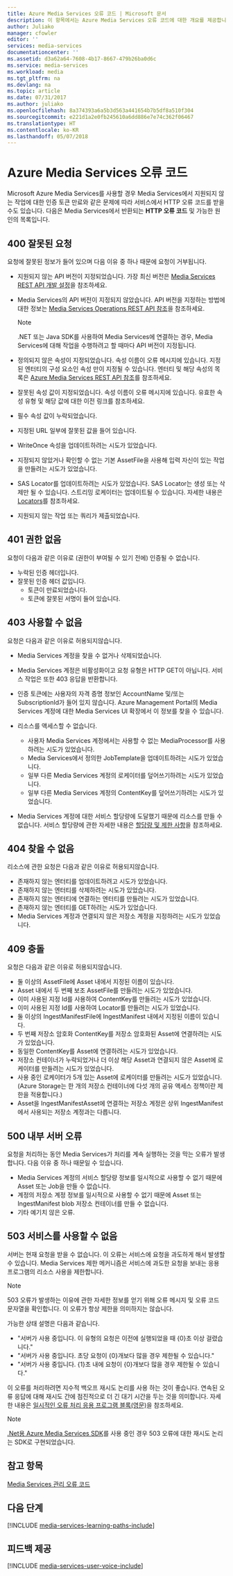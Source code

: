 ```yaml
---
title: Azure Media Services 오류 코드 | Microsoft 문서
description: 이 항목에서는 Azure Media Services 오류 코드에 대한 개요를 제공합니다.
author: Juliako
manager: cfowler
editor: ''
services: media-services
documentationcenter: ''
ms.assetid: d3a62a64-7608-4b17-8667-479b26ba0d6c
ms.service: media-services
ms.workload: media
ms.tgt_pltfrm: na
ms.devlang: na
ms.topic: article
ms.date: 07/31/2017
ms.author: juliako
ms.openlocfilehash: 8a374393a6a5b3d563a441654b7b5df8a510f304
ms.sourcegitcommit: e221d1a2e0fb245610a6dd886e7e74c362f06467
ms.translationtype: HT
ms.contentlocale: ko-KR
ms.lasthandoff: 05/07/2018
---
```

# <a name="azure-media-services-error-codes"></a>Azure Media Services 오류 코드
Microsoft Azure Media Services를 사용할 경우 Media Services에서 지원되지 않는 작업에 대한 인증 토큰 만료와 같은 문제에 따라 서비스에서 HTTP 오류 코드를 받을 수도 있습니다. 다음은 Media Services에서 반환되는 **HTTP 오류 코드** 및 가능한 원인의 목록입니다.  

## <a name="400-bad-request"></a>400 잘못된 요청
요청에 잘못된 정보가 들어 있으며 다음 이유 중 하나 때문에 요청이 거부됩니다.

* 지원되지 않는 API 버전이 지정되었습니다. 가장 최신 버전은 [Media Services REST API 개발 설정](media-services-rest-how-to-use.md)을 참조하세요.
* Media Services의 API 버전이 지정되지 않았습니다. API 버전을 지정하는 방법에 대한 정보는 [Media Services Operations REST API 참조](https://docs.microsoft.com/rest/api/media/operations/azure-media-services-rest-api-reference)을 참조하세요.
  
  > [!NOTE]
  > .NET 또는 Java SDK를 사용하여 Media Services에 연결하는 경우, Media Services에 대해 작업을 수행하려고 할 때마다 API 버전이 지정됩니다.
  > 
  > 
* 정의되지 않은 속성이 지정되었습니다. 속성 이름이 오류 메시지에 있습니다. 지정된 엔터티의 구성 요소인 속성 만이 지정될 수 있습니다. 엔터티 및 해당 속성의 목록은 [Azure Media Services REST API 참조](https://docs.microsoft.com/rest/api/media/operations/azure-media-services-rest-api-reference)를 참조하세요.
* 잘못된 속성 값이 지정되었습니다. 속성 이름이 오류 메시지에 있습니다. 유효한 속성 유형 및 해당 값에 대한 이전 링크를 참조하세요.
* 필수 속성 값이 누락되었습니다.
* 지정된 URL 일부에 잘못된 값을 들어 있습니다.
* WriteOnce 속성을 업데이트하려는 시도가 있었습니다.
* 지정되지 않았거나 확인할 수 없는 기본 AssetFile을 사용해 입력 자신이 있는 작업을 만들려는 시도가 있었습니다.
* SAS Locator를 업데이트하려는 시도가 있었습니다. SAS Locator는 생성 또는 삭제만 될 수 있습니다. 스트리밍 로케이터는 업데이트될 수 있습니다. 자세한 내용은 [Locators](https://docs.microsoft.com/rest/api/media/operations/locator)를 참조하세요.
* 지원되지 않는 작업 또는 쿼리가 제출되었습니다.

## <a name="401-unauthorized"></a>401 권한 없음
요청이 다음과 같은 이유로 (권한이 부여될 수 있기 전에) 인증될 수 없습니다.

* 누락된 인증 헤더입니다.
* 잘못된 인증 헤더 값입니다.
  * 토큰이 만료되었습니다. 
  * 토큰에 잘못된 서명이 들어 있습니다.

## <a name="403-forbidden"></a>403 사용할 수 없음
요청은 다음과 같은 이유로 허용되지않습니다.

* Media Services 계정을 찾을 수 없거나 삭제되었습니다.
* Media Services 계정은 비활성화이고 요청 유형은 HTTP GET이 아닙니다. 서비스 작업은 또한 403 응답을 반환합니다.
* 인증 토큰에는 사용자의 자격 증명 정보인 AccountName 및/또는 SubscriptionId가 들어 있지 않습니다. Azure Management Portal의 Media Services 계정에 대한 Media Services UI 확장에서 이 정보를 찾을 수 있습니다.
* 리소스를 액세스할 수 없습니다.
  
  * 사용자 Media Services 계정에서는 사용할 수 없는 MediaProcessor를 사용하려는 시도가 있었습니다.
  * Media Services에서 정의한 JobTemplate을 업데이트하려는 시도가 있었습니다.
  * 일부 다른 Media Services 계정의 로케이터를 덮어쓰기하려는 시도가 있었습니다.
  * 일부 다른 Media Services 계정의 ContentKey를 덮어쓰기하려는 시도가 있었습니다.
* Media Services 계정에 대한 서비스 할당량에 도달했기 때문에 리소스를 만들 수 없습니다. 서비스 할당량에 관한 자세한 내용은 [할당량 및 제한 사항](media-services-quotas-and-limitations.md)을 참조하세요.

## <a name="404-not-found"></a>404 찾을 수 없음
리소스에 관한 요청은 다음과 같은 이유로 허용되지않습니다.

* 존재하지 않는 엔터티를 업데이트하려고 시도가 있었습니다.
* 존재하지 않는 엔터티를 삭제하려는 시도가 있었습니다.
* 존재하지 않는 엔터티에 연결하는 엔터티를 만들려는 시도가 있었습니다.
* 존재하지 않는 엔터티를 GET하려는 시도가 있었습니다.
* Media Services 계정과 연결되지 않은 저장소 계정을 지정하려는 시도가 있었습니다.  

## <a name="409-conflict"></a>409 충돌
요청은 다음과 같은 이유로 허용되지않습니다.

* 둘 이상의 AssetFile에 Asset 내에서 지정된 이름이 있습니다.
* Asset 내에서 두 번째 보조 AssetFile를 만들려는 시도가 있었습니다.
* 이미 사용된 지정 Id를 사용하여 ContentKey를 만들려는 시도가 있었습니다.
* 이미 사용된 지정 Id를 사용하여 Locator를 만들려는 시도가 있었습니다.
* 둘 이상의 IngestManifestFile에 IngestManifest 내에서 지정된 이름이 있습니다.
* 두 번째 저장소 암호화 ContentKey를 저장소 암호화된 Asset에 연결하려는 시도가 있었습니다.
* 동일한 ContentKey를 Asset에 연결하려는 시도가 있었습니다.
* 저장소 컨테이너가 누락되었거나 더 이상 해당 Asset과 연결되지 않은 Asset에 로케이터를 만들려는 시도가 있었습니다.
* 사용 중인 로케이터가 5개 있는 Asset에 로케이터를 만들려는 시도가 있었습니다. (Azure Storage는 한 개의 저장소 컨테이너에 다섯 개의 공유 액세스 정책이란 제한을 적용합니다.)
* Asset을 IngestManifestAsset에 연결하는 저장소 계정은 상위 IngestManifest에서 사용되는 저장소 계정과는 다릅니다.  

## <a name="500-internal-server-error"></a>500 내부 서버 오류
요청을 처리하는 동안 Media Services가 처리를 계속 실행하는 것을 막는 오류가 발생합니다. 다음 이유 중 하나 때문일 수 있습니다.

* Media Services 계정의 서비스 할당량 정보를 일시적으로 사용할 수 없기 때문에 Asset 또는 Job을 만들 수 없습니다.
* 계정의 저장소 계정 정보를 일시적으로 사용할 수 없기 때문에 Asset 또는 IngestManifest blob 저장소 컨테이너를 만들 수 없습니다.
* 기타 예기치 않은 오류.

## <a name="503-service-unavailable"></a>503 서비스를 사용할 수 없음
서버는 현재 요청을 받을 수 없습니다. 이 오류는 서비스에 요청을 과도하게 해서 발생할 수 있습니다. Media Services 제한 메커니즘은 서비스에 과도한 요청을 보내는 응용 프로그램의 리소스 사용을 제한합니다.

> [!NOTE]
> 503 오류가 발생하는 이유에 관한 자세한 정보를 얻기 위해 오류 메시지 및 오류 코드 문자열을 확인합니다. 이 오류가 항상 제한을 의미하지는 않습니다.
> 
> 

가능한 상태 설명은 다음과 같습니다.

* "서버가 사용 중입니다. 이 유형의 요청은 이전에 실행되었을 때 {0}초 이상 걸렸습니다."
* "서버가 사용 중입니다. 초당 요청이 {0}개보다 많을 경우 제한될 수 있습니다."
* "서버가 사용 중입니다. {1}초 내에 요청이 {0}개보다 많을 경우 제한될 수 있습니다."

이 오류를 처리하려면 지수적 백오프 재시도 논리를 사용 하는 것이 좋습니다. 연속된 오류 응답에 대해 재시도 간에 점진적으로 더 긴 대기 시간을 두는 것을 의미합니다.  자세한 내용은 [일시적인 오류 처리 응용 프로그램 블록(영문)](https://msdn.microsoft.com/library/hh680905.aspx)을 참조하세요.

> [!NOTE]
> [.Net용 Azure Media Services SDK](https://github.com/Azure/azure-sdk-for-media-services/tree/master)를 사용 중인 경우 503 오류에 대한 재시도 논리는 SDK로 구현되었습니다.  
> 
> 

## <a name="see-also"></a>참고 항목
[Media Services 관리 오류 코드](http://msdn.microsoft.com/library/windowsazure/dn167016.aspx)

## <a name="next-steps"></a>다음 단계
[!INCLUDE [media-services-learning-paths-include](../../../includes/media-services-learning-paths-include.md)]

## <a name="provide-feedback"></a>피드백 제공
[!INCLUDE [media-services-user-voice-include](../../../includes/media-services-user-voice-include.md)]

